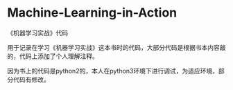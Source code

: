 # Machine-Learning-in-Action
《机器学习实战》代码

用于记录在学习《机器学习实战》这本书时的代码，大部分代码是根据书本内容敲的，代码上添加了个人理解注释。

因为书上的代码是python2的，本人在python3环境下进行调试，为适应环境，部分代码有修改。